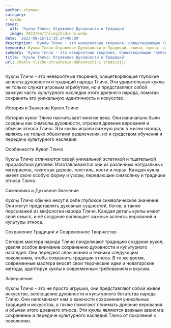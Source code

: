 ```yaml
---
author: olomouc
category:
- куклы
cover:
  alt: 'Куклы Тличо: Отражение Духовности и Традиций'
  image: 2023/09/thlingchadinne.webp
date: '2023-09-16T13:36:24+00:00'
description: 'Куклы Тличо - это невероятные творения, олицетворяющие глубокие аспекты духовности и традиций народа Тличо. Эти удивительные куклы не только служат...'
keywords: Куклы Тличо Отражение Духовности и Традиций, тличо, куклы, народа, культурного, этноса, духовности, наследия, кукол, традиций, значение, это, аспекты, только, представляют, собой
summary: 'Куклы Тличо - это невероятные творения, олицетворяющие глубокие аспекты духовности и традиций народа Тличо. Эти удивительные куклы не только служат...'
title: 'Куклы Тличо: Отражение Духовности и Традиций'
url: /kukly-tlicho-otrazhenie-duhovnosti-i-tradiczij/
---
```


Куклы Тличо \- это невероятные творения, олицетворяющие глубокие аспекты духовности и традиций народа Тличо. Эти удивительные куклы не только служат игровым атрибутом, но и представляют собой важную часть культурного наследия этого древнего народа, помогая сохранить его уникальную идентичность и искусство.

История и Значение Кукол Тличо

История кукол Тличо насчитывает многие века. Они изначально были созданы как символы духовности, отражая древние верования и обычаи этноса Тличо. Эти куклы играли важную роль в жизни народа, являясь не только объектами развлечения, но и средством обучения и передачи культурного наследия.

Особенности Кукол Тличо

Куклы Тличо отличаются своей уникальной эстетикой и тщательной проработкой деталей. Изготавливаются они из различных натуральных материалов, таких как дерево, текстиль, кости и перья. Каждая кукла имеет свою особую форму и узоры, передающие символику и традиции этноса Тличо.

Символика и Духовное Значение

Куклы Тличо обычно несут в себе глубокое символическое значение. Они могут представлять духовных сущностей, богов, а также персонажей из мифологии народа Тличо. Каждая деталь куклы имеет свой смысл, и её создание воплощает важные аспекты верований и культуры этноса.

Сохранение Традиций и Современное Творчество

Сегодня мастера народа Тличо продолжают традицию создания кукол, уделяя особое внимание сохранению духовности и культурного наследия. Они передают свои знания и техники следующим поколениям, чтобы сохранить традиции этноса. В то же время, современные мастера вносят свои творческие идеи и новаторские методы, адаптируя куклы к современным требованиям и вкусам.

Завершение

Куклы Тличо \- это не просто игрушки, они представляют собой живое искусство, воплощение духовности и культурного богатства народа Тличо. Они напоминают нам о важности сохранения уникальных традиций и искусства, а также помогают понимать древние верования и обычаи этого древнего этноса. Эти куклы являются важным звеном в сохранении и передаче культурного наследия Тличо от поколения к поколению.